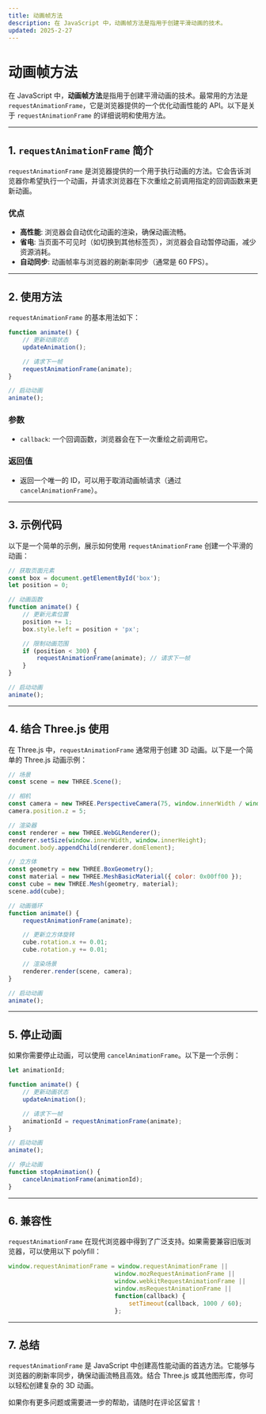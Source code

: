 ```yaml
---
title: 动画帧方法
description: 在 JavaScript 中，动画帧方法是指用于创建平滑动画的技术。
updated: 2025-2-27
---
```


# 动画帧方法
<UpdatedTime :updated="$frontmatter.updated" />

在 JavaScript 中，**动画帧方法**是指用于创建平滑动画的技术。最常用的方法是 `requestAnimationFrame`，它是浏览器提供的一个优化动画性能的 API。以下是关于 `requestAnimationFrame` 的详细说明和使用方法。

---

## **1. `requestAnimationFrame` 简介**
`requestAnimationFrame` 是浏览器提供的一个用于执行动画的方法。它会告诉浏览器你希望执行一个动画，并请求浏览器在下次重绘之前调用指定的回调函数来更新动画。

### **优点**
- **高性能**: 浏览器会自动优化动画的渲染，确保动画流畅。
- **省电**: 当页面不可见时（如切换到其他标签页），浏览器会自动暂停动画，减少资源消耗。
- **自动同步**: 动画帧率与浏览器的刷新率同步（通常是 60 FPS）。

---

## **2. 使用方法**
`requestAnimationFrame` 的基本用法如下：

```javascript
function animate() {
    // 更新动画状态
    updateAnimation();

    // 请求下一帧
    requestAnimationFrame(animate);
}

// 启动动画
animate();
```

### **参数**
- `callback`: 一个回调函数，浏览器会在下一次重绘之前调用它。

### **返回值**
- 返回一个唯一的 ID，可以用于取消动画帧请求（通过 `cancelAnimationFrame`）。

---

## **3. 示例代码**
以下是一个简单的示例，展示如何使用 `requestAnimationFrame` 创建一个平滑的动画：

```javascript
// 获取页面元素
const box = document.getElementById('box');
let position = 0;

// 动画函数
function animate() {
    // 更新元素位置
    position += 1;
    box.style.left = position + 'px';

    // 限制动画范围
    if (position < 300) {
        requestAnimationFrame(animate); // 请求下一帧
    }
}

// 启动动画
animate();
```

---

## **4. 结合 Three.js 使用**
在 Three.js 中，`requestAnimationFrame` 通常用于创建 3D 动画。以下是一个简单的 Three.js 动画示例：

```javascript
// 场景
const scene = new THREE.Scene();

// 相机
const camera = new THREE.PerspectiveCamera(75, window.innerWidth / window.innerHeight, 0.1, 1000);
camera.position.z = 5;

// 渲染器
const renderer = new THREE.WebGLRenderer();
renderer.setSize(window.innerWidth, window.innerHeight);
document.body.appendChild(renderer.domElement);

// 立方体
const geometry = new THREE.BoxGeometry();
const material = new THREE.MeshBasicMaterial({ color: 0x00ff00 });
const cube = new THREE.Mesh(geometry, material);
scene.add(cube);

// 动画循环
function animate() {
    requestAnimationFrame(animate);

    // 更新立方体旋转
    cube.rotation.x += 0.01;
    cube.rotation.y += 0.01;

    // 渲染场景
    renderer.render(scene, camera);
}

// 启动动画
animate();
```

---

## **5. 停止动画**
如果你需要停止动画，可以使用 `cancelAnimationFrame`。以下是一个示例：

```javascript
let animationId;

function animate() {
    // 更新动画状态
    updateAnimation();

    // 请求下一帧
    animationId = requestAnimationFrame(animate);
}

// 启动动画
animate();

// 停止动画
function stopAnimation() {
    cancelAnimationFrame(animationId);
}
```

---

## **6. 兼容性**
`requestAnimationFrame` 在现代浏览器中得到了广泛支持。如果需要兼容旧版浏览器，可以使用以下 polyfill：

```javascript
window.requestAnimationFrame = window.requestAnimationFrame ||
                              window.mozRequestAnimationFrame ||
                              window.webkitRequestAnimationFrame ||
                              window.msRequestAnimationFrame ||
                              function(callback) {
                                  setTimeout(callback, 1000 / 60);
                              };
```

---

## **7. 总结**
`requestAnimationFrame` 是 JavaScript 中创建高性能动画的首选方法。它能够与浏览器的刷新率同步，确保动画流畅且高效。结合 Three.js 或其他图形库，你可以轻松创建复杂的 3D 动画。

如果你有更多问题或需要进一步的帮助，请随时在评论区留言！